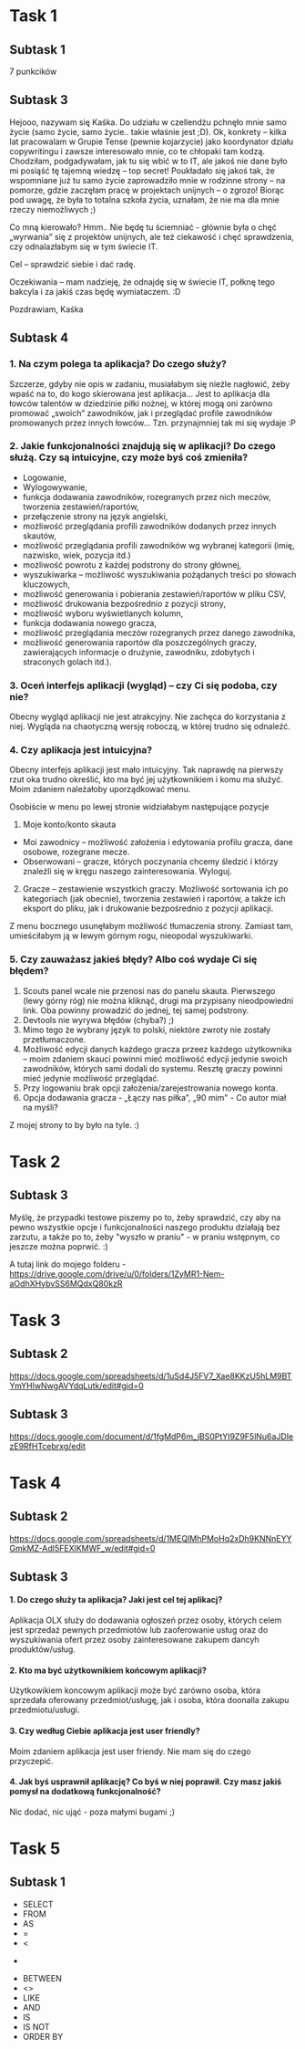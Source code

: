 # Task 1
## Subtask 1
7 punkcików
## Subtask 3
Hejooo, nazywam się Kaśka. Do udziału w czellendżu pchnęło mnie samo życie (samo życie, samo życie.. takie właśnie jest ;D). Ok, konkrety – kilka lat pracowalam w Grupie Tense (pewnie kojarzycie) jako koordynator działu copywritingu i zawsze interesowało mnie, co te chłopaki tam kodzą. Chodziłam, podgadywałam, jak tu się wbić w to IT, ale jakoś nie dane było mi posiąść tę tajemną wiedzę – top secret! Poukładało się jakoś tak, że wspomniane już tu samo życie zaprowadziło mnie w rodzinne strony – na pomorze, gdzie zaczęłam pracę w projektach unijnych – o zgrozo! Biorąc pod uwagę, że była to totalna szkoła życia, uznałam, że nie ma dla mnie rzeczy niemożliwych ;) 

Co mną kierowało? Hmm.. Nie będę tu ściemniać - głównie była o chęć „wyrwania” się z projektów unijnych, ale też ciekawość i chęć sprawdzenia, czy odnalazłabym się w tym świecie IT.

Cel – sprawdzić siebie i dać radę.

Oczekiwania – mam nadzieję, że odnajdę się w świecie IT, połknę tego bakcyla i za jakiś czas będę wymiataczem. :D

Pozdrawiam,
Kaśka
## Subtask 4
### 1. Na czym polega ta aplikacja? Do czego służy?

Szczerze, gdyby nie opis w zadaniu, musiałabym się nieźle nagłowić, żeby wpaść na to, do kogo skierowana jest aplikacja... Jest to aplikacja dla łowców talentów w dziedzinie piłki nożnej, w której mogą oni zarówno promować „swoich” zawodników, jak i przeglądać profile zawodników promowanych przez innych łowców... Tzn. przynajmniej tak mi się wydaje :P

### 2. Jakie funkcjonalności znajdują się w aplikacji? Do czego służą. Czy są intuicyjne, czy może byś coś zmieniła?

* Logowanie,
* Wylogowywanie,
* funkcja dodawania zawodników, rozegranych przez nich meczów, tworzenia zestawień/raportów,
* przełączenie strony na język angielski,
* możliwość przeglądania profili zawodników dodanych przez innych skautów,
* możliwość przeglądania profili zawodników wg wybranej kategorii (imię, nazwisko, wiek, pozycja itd.)
* możliwość powrotu  z każdej podstrony do strony głównej,
* wyszukiwarka – możliwość wyszukiwania pożądanych treści po słowach kluczowych,
* możliwość generowania i pobierania zestawień/raportów w pliku CSV,
* możliwość drukowania bezpośrednio z pozycji strony,
* możliwość wyboru wyświetlanych kolumn,
* funkcja dodawania nowego gracza,
* możliwość przeglądania meczów rozegranych przez danego zawodnika,
* możliwość generowania raportów dla poszczególnych graczy, zawierających informacje o drużynie, zawodniku, zdobytych i straconych golach itd.).

### 3. Oceń interfejs aplikacji (wygląd) – czy Ci się podoba, czy nie?

Obecny wygląd aplikacji nie jest atrakcyjny. Nie zachęca do korzystania z niej. Wygląda na chaotyczną wersję roboczą, w której trudno się odnaleźć.

### 4. Czy aplikacja jest intuicyjna?

Obecny interfejs aplikacji jest mało intuicyjny. Tak naprawdę na pierwszy rzut oka trudno określić, kto ma być jej użytkownikiem i komu ma służyć. Moim zdaniem należałoby uporządkować menu.

Osobiście w menu po lewej stronie widziałabym następujące pozycje

1. Moje konto/konto skauta
* Moi zawodnicy – możliwość założenia i edytowania profilu gracza, dane osobowe, rozegrane mecze.
* Obserwowani – gracze, których poczynania chcemy śledzić i którzy znaleźli się w kręgu naszego zainteresowania.
Wyloguj.

2. Gracze – zestawienie wszystkich graczy. Możliwość sortowania ich po kategoriach (jak obecnie), tworzenia zestawień i raportów, a także ich eksport do pliku, jak i drukowanie bezpośrednio z pozycji aplikacji.

Z menu bocznego usunęłabym możliwość tłumaczenia strony. Zamiast tam, umieściłabym ją w lewym górnym rogu, nieopodal wyszukiwarki.

### 5. Czy zauważasz jakieś błędy? Albo coś wydaje Ci się błędem? 

1. Scouts panel wcale nie przenosi nas do panelu skauta. Pierwszego (lewy górny róg) nie można kliknąć, drugi ma przypisany nieodpowiedni link. Oba powinny prowadzić do jednej, tej samej podstrony.
2. Devtools nie wyrywa błędów (chyba?) ;)
3. Mimo tego że wybrany język to polski, niektóre zwroty nie zostały przetłumaczone.
4. Możliwość edycji danych każdego gracza przeez każdego użytkownika – moim zdaniem skauci powinni mieć możliwość edycji jedynie swoich zawodników, których sami dodali do systemu. Resztę graczy powinni mieć jedynie możliwość przeglądać.
5. Przy logowaniu brak opcji założenia/zarejestrowania nowego konta.
6. Opcja dodawania gracza - „Łączy nas piłka”, „90 mim" - Co autor miał na myśli?

Z mojej strony to by było na tyle. :)



# Task 2
## Subtask 3

Myślę, że przypadki testowe piszemy po to, żeby sprawdzić, czy aby na pewno wszystkie opcje i funkcjonalności naszego produktu działają bez zarzutu, a także po to, żeby "wyszło w praniu" - w praniu wstępnym, co jeszcze można poprwić. :)

A tutaj link do mojego folderu - https://drive.google.com/drive/u/0/folders/1ZyMR1-Nem-aOdhXHybvSS6MQdxQ80kzR



# Task 3
## Subtask 2
https://docs.google.com/spreadsheets/d/1uSd4J5FV7_Xae8KKzU5hLM9BTYmYHIwNwgAVYdqLutk/edit#gid=0

## Subtask 3
https://docs.google.com/document/d/1fgMdP6m_jBS0PtYI9Z9F5lNu6aJDIezE9RfHTcebrxg/edit

# Task 4
## Subtask 2
https://docs.google.com/spreadsheets/d/1MEQIMhPMoHq2xDh9KNNnEYYGmkMZ-AdI5FEXlKMWF_w/edit#gid=0

## Subtask 3

#### 1. Do czego służy ta aplikacja? Jaki jest cel tej aplikacj?

Aplikacja OLX służy do dodawania ogłoszeń przez osoby, których celem jest sprzedaż pewnych przedmiotów lub zaoferowanie usług oraz do wyszukiwania ofert przez osoby zainteresowane zakupem dancyh produktów/usług.

#### 2. Kto ma być użytkownikiem końcowym aplikacji?

Użytkowikiem koncowym aplikacji może być zarówno osoba, która sprzedała oferowany przedmiot/usługę, jak i osoba, która doonalla zakupu przedmiotu/usługi.


#### 3. Czy według Ciebie aplikacja jest user friendly?

Moim  zdaniem aplikacja jest user friendy. Nie mam się do czego przyczepić.


#### 4. Jak byś usprawnił aplikację? Co byś w niej poprawił. Czy masz jakiś pomysł na dodatkową funkcjonalność?

Nic dodać, nic ująć - poza małymi bugami ;)


# Task 5
## Subtask 1

* SELECT
* FROM
* AS
* =
* <
* >
* BETWEEN
* <>
* LIKE
* AND
* IS
* IS NOT
* ORDER BY
